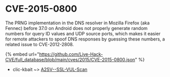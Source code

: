 # CVE-2015-0800

The PRNG implementation in the DNS resolver in Mozilla Firefox (aka Fennec) before 37.0 on Android does not properly generate random numbers for query ID values and UDP source ports, which makes it easier for remote attackers to spoof DNS responses by guessing these numbers, a related issue to CVE-2012-2808.

{% embed url="https://github.com/Live-Hack-CVE/full_database/blob/main/cves/2015/CVE-2015-0800.json" %}


* clic-kbait ~> [A2SV--SSL-VUL-Scan](https://zeste.alice-snow.ru/2015/database/cve-2015-0800/a2sv--ssl-vul-scan-clic-kbait)
